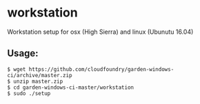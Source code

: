 # workstation

Workstation setup for osx (High Sierra) and linux (Ubunutu 16.04)

## Usage:

```console
$ wget https://github.com/cloudfoundry/garden-windows-ci/archive/master.zip
$ unzip master.zip
$ cd garden-windows-ci-master/workstation 
$ sudo ./setup
```
